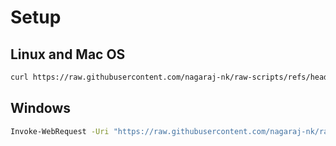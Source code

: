# Setup

## Linux and Mac OS

```bash
curl https://raw.githubusercontent.com/nagaraj-nk/raw-scripts/refs/heads/main/run-compose.sh | bash
```

## Windows
```bash
Invoke-WebRequest -Uri "https://raw.githubusercontent.com/nagaraj-nk/raw-scripts/refs/heads/main/run-compose-win.ps1" -UseBasicParsing | Invoke-Expression
```
